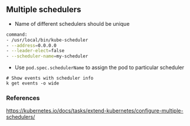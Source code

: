 ## Multiple schedulers
- Name of different schedulers should be unique
```sh
command:
- /usr/local/bin/kube-scheduler
- --address=0.0.0.0
- --leader-elect=false
- --scheduler-name=my-scheduler
```
- Use `pod.spec.schedulerName` to assign the pod to particular scheduler

```
# Show events with scheduler info
k get events -o wide
```

### References
https://kubernetes.io/docs/tasks/extend-kubernetes/configure-multiple-schedulers/